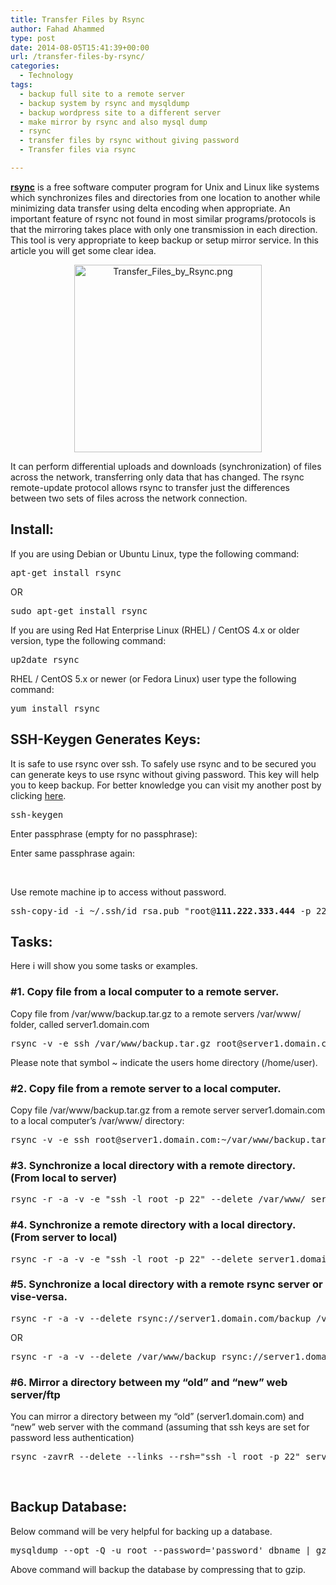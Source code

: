 ```yaml
---
title: Transfer Files by Rsync
author: Fahad Ahammed
type: post
date: 2014-08-05T15:41:39+00:00
url: /transfer-files-by-rsync/
categories:
  - Technology
tags:
  - backup full site to a remote server
  - backup system by rsync and mysqldump
  - backup wordpress site to a different server
  - make mirror by rsync and also mysql dump
  - rsync
  - transfer files by rsync without giving password
  - Transfer files via rsync

---
```

<a title="Rsync" href="http://link.fahad.pw/1y0uO1F" target="_blank"><strong>rsync</strong></a> is a free software computer program for Unix and Linux like systems which synchronizes files and directories from one location to another while minimizing data transfer using delta encoding when appropriate. An important feature of rsync not found in most similar programs/protocols is that the mirroring takes place with only one transmission in each direction. This tool is very appropriate to keep backup or setup mirror service. In this article you will get some clear idea.

<!--more-->

<p style="text-align: center;">
  <p style="text-align: center;">
    <a href="https://i0.wp.com/fahadahammed.com/wp-content/uploads/2014/08/Transfer_Files_by_Rsync.png"><img loading="lazy" class="alignnone size-medium wp-image-2060" src="https://i0.wp.com/fahadahammed.com/wp-content/uploads/2014/08/Transfer_Files_by_Rsync-300x300.png?resize=300%2C300" alt="Transfer_Files_by_Rsync.png" width="300" height="300" srcset="https://i0.wp.com/fahadahammed.com/wp-content/uploads/2014/08/Transfer_Files_by_Rsync.png?resize=300%2C300&ssl=1 300w, https://i0.wp.com/fahadahammed.com/wp-content/uploads/2014/08/Transfer_Files_by_Rsync.png?resize=150%2C150&ssl=1 150w, https://i0.wp.com/fahadahammed.com/wp-content/uploads/2014/08/Transfer_Files_by_Rsync.png?w=610&ssl=1 610w" sizes="(max-width: 300px) 100vw, 300px" data-recalc-dims="1" /></a>
  </p>
  
  <p>
    It can perform differential uploads and downloads (synchronization) of files across the network, transferring only data that has changed. The rsync remote-update protocol allows rsync to transfer just the differences between two sets of files across the network connection.
  </p>
  
  <h2>
    Install:
  </h2>
  
  <p>
    If you are using Debian or Ubuntu Linux, type the following command:
  </p>
  
  <pre>apt-get install rsync</pre>
  
  <p>
    OR
  </p>
  
  <pre>sudo apt-get install rsync</pre>
  
  <p>
    If you are using Red Hat Enterprise Linux (RHEL) / CentOS 4.x or older version, type the following command:
  </p>
  
  <pre>up2date rsync</pre>
  
  <p>
    RHEL / CentOS 5.x or newer (or Fedora Linux) user type the following command:
  </p>
  
  <pre>yum install rsync</pre>
  
  <h2>
    SSH-Keygen Generates Keys:
  </h2>
  
  <p>
    It is safe to use rsync over ssh. To safely use rsync and to be secured you can generate keys to use rsync without giving password. This key will help you to keep backup. For better knowledge you can visit my another post by clicking <a title="Crontab Rsync without Password" href="http://obakfahad.com/crontab-rsync-without-password/" target="_blank">here</a>.
  </p>
  
  <pre>ssh-keygen</pre>
  
  <p>
    Enter passphrase (empty for no passphrase):
  </p>
  
  <p>
    Enter same passphrase again:
  </p>
  
  <p>
    &nbsp;
  </p>
  
  <p>
    Use remote machine ip to access without password.
  </p>
  
  <pre>ssh-copy-id -i ~/.ssh/id_rsa.pub "root@<strong>111.222.333.444</strong> -p 22"</pre>
  
  <h2>
    Tasks:
  </h2>
  
  <p>
    Here i will show you some tasks or examples.
  </p>
  
  <h3>
    #1. Copy file from a local computer to a remote server.
  </h3>
  
  <p>
    Copy file from /var/www/backup.tar.gz to a remote servers /var/www/ folder, called server1.domain.com
  </p>
  
  <pre>rsync -v -e ssh /var/www/backup.tar.gz root@server1.domain.com:~/var/www/</pre>
  
  <p>
    Please note that symbol ~ indicate the users home directory (/home/user).
  </p>
  
  <h3>
    #2. Copy file from a remote server to a local computer.
  </h3>
  
  <p>
    Copy file /var/www/backup.tar.gz from a remote server server1.domain.com to a local computer&#8217;s /var/www/ directory:
  </p>
  
  <pre>rsync -v -e ssh root@server1.domain.com:~/var/www/backup.tar.gz /var/www/</pre>
  
  <h3>
    #3. Synchronize a local directory with a remote directory. (From local to server)
  </h3>
  
  <pre>rsync -r -a -v -e "ssh -l root -p 22" --delete /var/www/ server1.domain.com:/var/www/</pre>
  
  <h3>
    #4. Synchronize a remote directory with a local directory. (From server to local)
  </h3>
  
  <pre>rsync -r -a -v -e "ssh -l root -p 22" --delete server1.domain.com:/var/www/ /var/www/</pre>
  
  <h3>
    #5. Synchronize a local directory with a remote rsync server or vise-versa.
  </h3>
  
  <pre>rsync -r -a -v --delete rsync://server1.domain.com/backup /var/www/backup</pre>
  
  <p>
    OR
  </p>
  
  <pre>rsync -r -a -v --delete /var/www/backup rsync://server1.domain.com/backup</pre>
  
  <h3>
    #6. Mirror a directory between my &#8220;old&#8221; and &#8220;new&#8221; web server/ftp
  </h3>
  
  <p>
    You can mirror a directory between my &#8220;old&#8221; (server1.domain.com) and &#8220;new&#8221; web server with the command (assuming that ssh keys are set for password less authentication)
  </p>
  
  <pre>rsync -zavrR --delete --links --rsh="ssh -l root -p 22" server1.domain.com:/var/www /var/www</pre>
  
  <p>
    &nbsp;
  </p>
  
  <h2>
    Backup Database:
  </h2>
  
  <p>
    Below command will be very helpful for backing up a database.
  </p>
  
  <pre>mysqldump --opt -Q -u root --password='password' dbname | gzip &gt; /var/www/dbname.gz</pre>
  
  <p>
    Above command will backup the database by compressing that to gzip.
  </p>